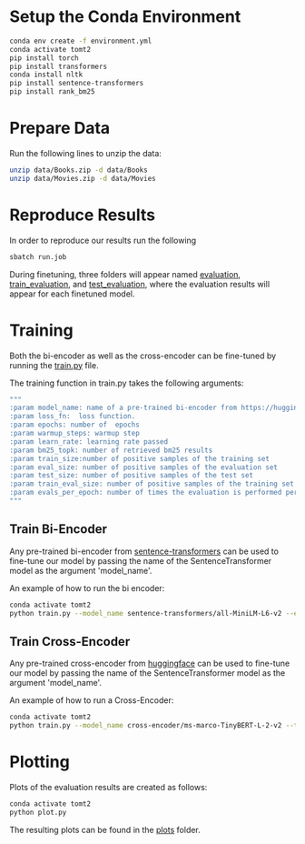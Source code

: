# Setup the Conda Environment
```bash
conda env create -f environment.yml
conda activate tomt2
pip install torch
pip install transformers
conda install nltk
pip install sentence-transformers
pip install rank_bm25
```

# Prepare Data
Run the following lines to unzip the data:
```bash
unzip data/Books.zip -d data/Books
unzip data/Movies.zip -d data/Movies
```

# Reproduce Results
In order to reproduce our results run the following
```bash
sbatch run.job
```
During finetuning, three folders will appear named [evaluation](evaluation), [train_evaluation](train_evaluation), and [test_evaluation](test_evaluation), where the evaluation results will appear for each finetuned model.

# Training
Both the bi-encoder as well as the cross-encoder can be fine-tuned by running the [train.py](train.py) file.

The training function in train.py takes the following arguments:
```bash
"""
:param model_name: name of a pre-trained bi-encoder from https://huggingface.co/models?library=sentence-transformers of a pre-trained cross-encoder from https://huggingface.co/cross-encoder.
:param loss_fn:  loss function.
:param epochs: number of  epochs
:param warmup_steps: warmup step
:param learn_rate: learning rate passed
:param bm25_topk: number of retrieved bm25 results
:param train_size:number of positive samples of the training set
:param eval_size: number of positive samples of the evaluation set
:param test_size: number of positive samples of the test set
:param train_eval_size: number of positive samples of the training set to evaluate on
:param evals_per_epoch: number of times the evaluation is performed per epoch
"""
```

## Train Bi-Encoder
Any pre-trained bi-encoder from [sentence-transformers](https://huggingface.co/models?library=sentence-transformers) can be used to fine-tune our model by passing the name of the SentenceTransformer model as the argument 'model_name'.

An example of how to run the bi encoder:
```bash
conda activate tomt2
python train.py --model_name sentence-transformers/all-MiniLM-L6-v2 --epochs 25 --train_size 1000 --eval_size 1300 --test_size 1300 --train_eval_size 1000 --evals_per_epoch 5 --bm25_topk 100 --loss_fn multi-neg
```

## Train Cross-Encoder
Any pre-trained cross-encoder from [huggingface](https://huggingface.co/cross-encoder) can be used to fine-tune our model by passing the name of the SentenceTransformer model as the argument 'model_name'.

An example of how to run a Cross-Encoder:
```bash
conda activate tomt2
python train.py --model_name cross-encoder/ms-marco-TinyBERT-L-2-v2 --train_size 5000 --eval_size 50 --test_size 50 --train_eval_size 50 --evals_per_epoch 5 --bm25_topk 100
```

# Plotting
Plots of the evaluation results are created as follows:

```bash
conda activate tomt2
python plot.py
```

The resulting plots can be found in the [plots](plots) folder.